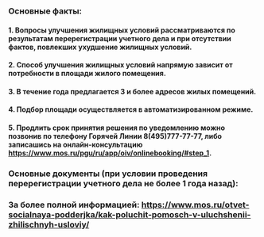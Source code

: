 ### Основные факты:
#### 1. Вопросы улучшения жилищных условий рассматриваются по результатам перерегистрации учетного дела и при отсутствии фактов, повлекших ухудшение жилищных условий.
#### 2. Способ улучшения жилищных условий напрямую зависит от потребности в площади жилого помещения.
#### 3. В течение года предлагается 3 и более адресов жилых помещений.
#### 4. Подбор площади осуществляется в автоматизированном режиме.
#### 5. Продлить срок принятия решения по уведомлению можно позвонив по телефону Горячей Линии 8(495)777-77-77, либо записашись на онлайн-консультацию https://www.mos.ru/pgu/ru/app/oiv/onlinebooking/#step_1.
### Основные документы (при условии проведения перерегистрации учетного дела не более 1 года назад):
### За более полной информацией: https://www.mos.ru/otvet-socialnaya-podderjka/kak-poluchit-pomosch-v-uluchshenii-zhilischnyh-usloviy/




